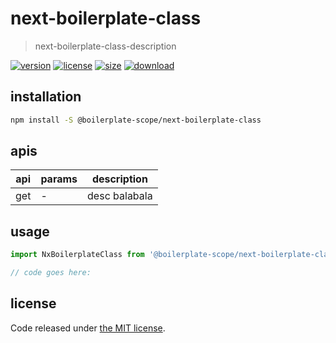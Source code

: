 # next-boilerplate-class
> next-boilerplate-class-description

[![version][version-image]][version-url]
[![license][license-image]][license-url]
[![size][size-image]][size-url]
[![download][download-image]][download-url]

## installation
```bash
npm install -S @boilerplate-scope/next-boilerplate-class
```

## apis
| api | params | description   |
|-----|--------|---------------|
| get | -      | desc balabala |

## usage
```js
import NxBoilerplateClass from '@boilerplate-scope/next-boilerplate-class';

// code goes here:
```

## license
Code released under [the MIT license](https://github.com/afeiship/next-boilerplate-class/blob/master/LICENSE.txt).

[version-image]: https://img.shields.io/npm/v/@boilerplate-scope/next-boilerplate-class
[version-url]: https://npmjs.org/package/@boilerplate-scope/next-boilerplate-class

[license-image]: https://img.shields.io/npm/l/@boilerplate-scope/next-boilerplate-class
[license-url]: https://github.com/afeiship/next-boilerplate-class/blob/master/LICENSE.txt

[size-image]: https://img.shields.io/bundlephobia/minzip/@boilerplate-scope/next-boilerplate-class
[size-url]: https://github.com/afeiship/next-boilerplate-class/blob/master/dist/next-boilerplate-class.min.js

[download-image]: https://img.shields.io/npm/dm/@boilerplate-scope/next-boilerplate-class
[download-url]: https://www.npmjs.com/package/@boilerplate-scope/next-boilerplate-class
